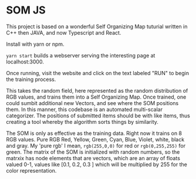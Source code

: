 # SOM JS

This project is based on a wonderful Self Organizing Map tuturial written in C++ then JAVA, and now Typescript and React.

Install with yarn or npm.

`yarn start` builds a webserver serving the interesting page at localhost:3000.

Once running, visit the website and click on the text labeled "RUN" to begin the training process.

This takes the random field, here represented as the random distribution of RGB values, and trains them into a Self Organizing Map. Once trained, one could sumbit additional new Vectors, and see where the SOM positions them. In this manner, this codebase is an automated multi-scalar categorizer. The positions of submitted items should be with like items, thus creating a tool whereby the algorithm sorts things by similarity. 

The SOM is only as effective as the training data. Right now it trains on 8 RGB values. Pure RGB Red, Yellow, Green, Cyan, Blue, Violet, white, black and gray. My 'pure rgb' I mean, `rgb(255,0,0)` for red or `rgb(0,255,255)` for green. The matrix of the SOM is initialized with random numbers, so the matrxix has node elements that are vectors, which are an array of floats valued 0-1, values like [0.1, 0.2, 0.3 ] which will be multiplied by 255 for the color representation. 